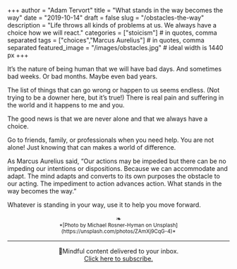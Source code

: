 +++
author = "Adam Tervort"
title = "What stands in the way becomes the way"
date = "2019-10-14"
draft = false
slug = "/obstacles-the-way"
description = "Life throws all kinds of problems at us. We always have a choice how we will react."
categories = ["stoicism"] # in quotes, comma separated
tags = ["choices","Marcus Aurelius"] # in quotes, comma separated
featured_image = "/images/obstacles.jpg" # ideal width is 1440 px
+++

It’s the nature of being human that we will have bad days. And sometimes bad weeks. Or bad months. Maybe even bad years. 

The list of things that can go wrong or happen to us seems endless. (Not trying to be a downer here, but it’s true!) There is real pain and suffering in the world and it happens to me and you.

The good news is that we are never alone and that we always have a choice.

Go to friends, family, or professionals when you need help. You are not alone! Just knowing that can makes a world of difference.

As Marcus Aurelius said, “Our actions may be impeded but there can be no impeding our intentions or dispositions. Because we can accommodate and adapt. The mind adapts and converts to its own purposes the obstacle to our acting. The impediment to action advances action. What stands in the way becomes the way.” 

Whatever is standing in your way, use it to help you move forward.

<center>❧</center>
<center><small> *[Photo by Michael Rosner-Hyman on Unsplash](https://unsplash.com/photos/ZAmXj9CqG-4)* </small>

---

📨Mindful content delivered to your inbox. <br>[Click here to subscribe.](https://mailchi.mp/269014a38d08/adamtervort)</center>